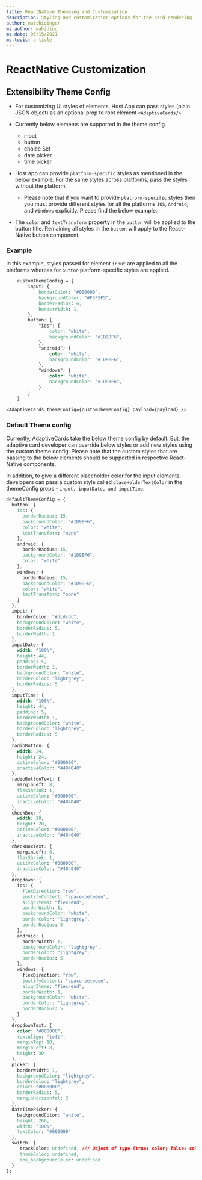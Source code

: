```yaml
---
title: ReactNative Themeing and Customization
description: Styling and customization options for the card rendering
author: matthidinger
ms.author: mahiding
ms.date: 03/15/2021
ms.topic: article
---
```


# ReactNative Customization

## Extensibility Theme Config
* For customizing UI styles of elements, Host App can pass styles (plain JSON object) as an optional prop to root element `<AdaptiveCards/>`.

* Currently below elements are supported in the theme config.
    * input 
    * button
    * choice Set
    * date picker
    * time picker

* Host app can provide `platform-specific` styles as mentioned in the below example. For the same styles across platforms, pass the styles without the platform. 
    * Please note that if you want to provide `platform-specific` styles then you must provide different styles for all the platforms `iOS`, `Android`, and `Windows` explicitly. Please find the below example.

* The `color` and `textTransform` property in the `button` will be applied to the button title. Remaining all styles in the `button` will apply to the React-Native button component.


### Example
In this example, styles passed for element `input` are applied to all the platforms whereas for `button` platform-specific styles are applied. 
```css
    customThemeConfig = {
        input: {
            borderColor: "#000000",
            backgroundColor: "#F5F5F5",
            borderRadius: 4,
            borderWidth: 1,
        },
        button: {
            "ios": {
                color: 'white',
                backgroundColor: "#1D9BF6",
            },
            "android": {
                color: 'white',
                backgroundColor: "#1D9BF6",
            },
            "windows": {
                color: 'white',
                backgroundColor: "#1D9BF6",
            }
        }
    }
    
<AdaptiveCards themeConfig={customThemeConfig} payload={payload} />
```

### Default Theme config

Currently, AdaptiveCards take the below theme config by default. But, the adaptive card developer can override below styles or add new styles using the custom theme config. Please note that the custom styles that are passing to the below elements should be supported in respective React-Native components. 

In addition, to give a different placeholder color for the input elements, developers can pass a custom style called `placeHolderTextColor` in the themeConfig props - `input, inputDate, and inputTime`.


```css
defaultThemeConfig = {
  button: {
    ios: {
      borderRadius: 15,
      backgroundColor: "#1D9BF6",
      color: "white",
      textTransform: "none"
    },
    android: {
      borderRadius: 15,
      backgroundColor: "#1D9BF6",
      color: "white"
    },
    windows: {
      borderRadius: 15,
      backgroundColor: "#1D9BF6",
      color: "white",
      textTransform: "none"
    }
  },
  input: {
    borderColor: "#dcdcdc",
    backgroundColor: "white",
    borderRadius: 5,
    borderWidth: 1
  },
  inputDate: {
    width: "100%",
    height: 44,
    padding: 5,
    borderWidth: 1,
    backgroundColor: "white",
    borderColor: "lightgrey",
    borderRadius: 5
  },
  inputTime: {
    width: "100%",
    height: 44,
    padding: 5,
    borderWidth: 1,
    backgroundColor: "white",
    borderColor: "lightgrey",
    borderRadius: 5
  },
  radioButton: {
    width: 24,
    height: 24,
    activeColor: "#000000",
    inactiveColor: "#404040"
  },
  radioButtonText: {
    marginLeft: 8,
    flexShrink: 1,
    activeColor: "#000000",
    inactiveColor: "#404040"
  },
  checkBox: {
    width: 28,
    height: 28,
    activeColor: "#000000",
    inactiveColor: "#404040"
  },
  checkBoxText: {
    marginLeft: 8,
    flexShrink: 1,
    activeColor: "#000000",
    inactiveColor: "#404040"
  },
  dropdown: {
    ios: {
      flexDirection: "row",
      justifyContent: "space-between",
      alignItems: "flex-end",
      borderWidth: 1,
      backgroundColor: "white",
      borderColor: "lightgrey",
      borderRadius: 5
    },
    android: {
      borderWidth: 1,
      backgroundColor: "lightgrey",
      borderColor: "lightgrey",
      borderRadius: 5
    },
    windows: {
      flexDirection: "row",
      justifyContent: "space-between",
      alignItems: "flex-end",
      borderWidth: 1,
      backgroundColor: "white",
      borderColor: "lightgrey",
      borderRadius: 5
    }
  },
  dropdownText: {
    color: "#000000",
    textAlign: "left",
    marginTop: 10,
    marginLeft: 8,
    height: 30
  },
  picker: {
    borderWidth: 1,
    backgroundColor: "lightgrey",
    borderColor: "lightgrey",
    color: "#000000",
    borderRadius: 5,
    marginHorizontal: 2
  },
  dateTimePicker: {
    backgroundColor: "white",
    height: 260,
    width: "100%",
    textColor: "#000000"
  },
  switch: {
     trackColor: undefined, /// Object of type {true: color; false: color} (See RN Docs)
     thumbColor: undefined, 
     ios_backgroundColor: undefined
  }
};
```


